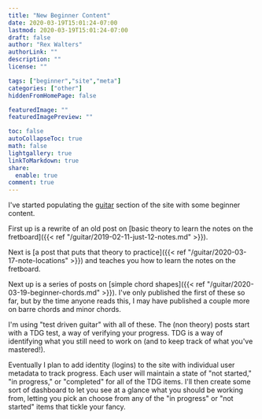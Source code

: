 ```yaml
---
title: "New Beginner Content"
date: 2020-03-19T15:01:24-07:00
lastmod: 2020-03-19T15:01:24-07:00
draft: false
author: "Rex Walters"
authorLink: ""
description: ""
license: ""

tags: ["beginner","site","meta"]
categories: ["other"]
hiddenFromHomePage: false

featuredImage: ""
featuredImagePreview: ""

toc: false
autoCollapseToc: true
math: false
lightgallery: true
linkToMarkdown: true
share:
  enable: true
comment: true
---
```


I've started populating the [guitar](/guitar/) section of the site with some beginner content.
<!--more-->

First up is a rewrite of an old post on [basic theory to learn the notes on the fretboard]({{< ref "/guitar/2019-02-11-just-12-notes.md" >}}).

Next is [a post that puts that theory to practice]({{< ref "/guitar/2020-03-17-note-locations" >}}) and teaches you how to learn the notes on the fretboard.

Next up is a series of posts on [simple chord shapes]({{< ref "/guitar/2020-03-19-beginner-chords.md" >}}). I've only published the first of these so far, but by the time anyone reads this, I may have published a couple more on barre chords and minor chords.

I'm using "test driven guitar" with all of these. The (non theory) posts start with a TDG test, a way of verifying your progress. TDG is a way of identifying what you still need to work on (and to keep track of what you've mastered!).

Eventually I plan to add identity (logins) to the site with individual user metadata to track progress. Each user will maintain a state of "not started," "in progress," or "completed" for all of the TDG items. I'll then create some sort of dashboard to let you see at a glance what you should be working from, letting you pick an choose from any of the "in progress" or "not started" items that tickle your fancy.
